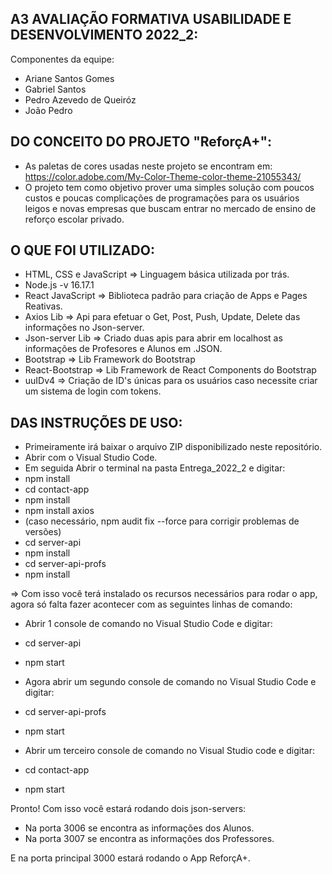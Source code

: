 ## A3 AVALIAÇÃO FORMATIVA USABILIDADE E DESENVOLVIMENTO 2022_2:

Componentes da equipe:
- Ariane Santos Gomes
- Gabriel Santos
- Pedro Azevedo de Queiróz
- João Pedro


## DO CONCEITO DO PROJETO "ReforçA+":
- As paletas de cores usadas neste projeto se encontram em:
https://color.adobe.com/My-Color-Theme-color-theme-21055343/
- O projeto tem como objetivo prover uma simples solução com poucos custos e poucas complicações de programações para os usuários leigos e novas empresas que buscam entrar no mercado de ensino de reforço escolar privado.

## O QUE FOI UTILIZADO:
- HTML, CSS  e JavaScript => Linguagem básica utilizada por trás.
- Node.js -v 16.17.1
- React JavaScript => Biblioteca padrão para criação de Apps e Pages Reativas.
- Axios Lib => Api para efetuar o Get, Post, Push, Update, Delete das informações no Json-server.
- Json-server Lib => Criado duas apis para abrir em localhost as informações de Profesores e Alunos em .JSON.
- Bootstrap => Lib Framework do Bootstrap
- React-Bootstrap => Lib Framework de React Components do Bootstrap
- uuIDv4 => Criação de ID's únicas para os usuários caso necessite criar um sistema de login com tokens.


## DAS INSTRUÇÕES DE USO:

- Primeiramente irá baixar o arquivo ZIP disponibilizado neste repositório.
- Abrir com o Visual Studio Code.
- Em seguida Abrir o terminal na pasta Entrega_2022_2 e digitar:
-   npm install
-   cd contact-app
-   npm install 
-   npm install axios
-   (caso necessário, npm audit fix --force para corrigir problemas de versões)
-   cd server-api
-   npm install
-   cd server-api-profs
-   npm install

=> Com isso você terá instalado os recursos necessários para rodar o app, agora só falta fazer acontecer com as seguintes linhas de comando:

- Abrir 1 console de comando no Visual Studio Code e digitar:
- cd server-api
- npm start

- Agora abrir um segundo console de comando no Visual Studio Code e digitar:
- cd server-api-profs
- npm start

- Abrir um terceiro console de comando no Visual Studio code e digitar:
- cd contact-app
- npm start


Pronto! Com isso você estará rodando dois json-servers:
- Na porta 3006 se encontra as informações dos Alunos.
- Na porta 3007 se encontra as informações dos Professores.

E na porta principal 3000 estará rodando o App ReforçA+.
